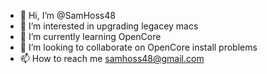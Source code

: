 - 👋 Hi, I’m @SamHoss48
- 👀 I’m interested in upgrading legacey macs
- 🌱 I’m currently learning OpenCore
- 💞️ I’m looking to collaborate on OpenCore install problems
- 📫 How to reach me samhoss48@gmail.com

<!---
SamHoss48/SamHoss48 is a ✨ special ✨ repository because its `README.md` (this file) appears on your GitHub profile.
You can click the Preview link to take a look at your changes.
--->

